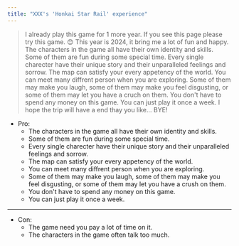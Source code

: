 ```yaml
---
title: "XXX's 'Honkai Star Rail' experience"
---
```

<head>
    <link rel="stylesheet" href="{{'/assets/css/main.css' | relative_url }}">
</head>



> I already play this game for 1 more year.
> If you see this page please try this game. 😊
> This year is 2024, it bring me a lot of fun and happy.
> The characters in the game all have their own identity and skills.
> Some of them are fun during some special time.
> Every single charecter have their unique story and their unparalleled feelings and sorrow.
> The map can satisfy your every appetency of the world.
> You can meet many diffrent person when you are exploring.
> Some of them may make you laugh, some of them may make you feel disgusting, or some of them may let you have a cruch on them.
> You don't have to spend any money on this game.
> You can just play it once a week.
> I hope the trip will have a end thay you like... BYE!


- Pro:
    - The characters in the game all have their own identity and skills.
    - Some of them are fun during some special time.
    - Every single charecter have their unique story and their unparalleled feelings and sorrow.
    - The map can satisfy your every appetency of the world.
    - You can meet many diffrent person when you are exploring.
    - Some of them may make you laugh, some of them may make you feel disgusting, or some of them may let you have a crush on them.
    - You don't have to spend any money on this game.
    - You can just play it once a week.
***
- Con:
    - The game need you pay a lot of time on it.
    - The characters in the game often talk too much.

